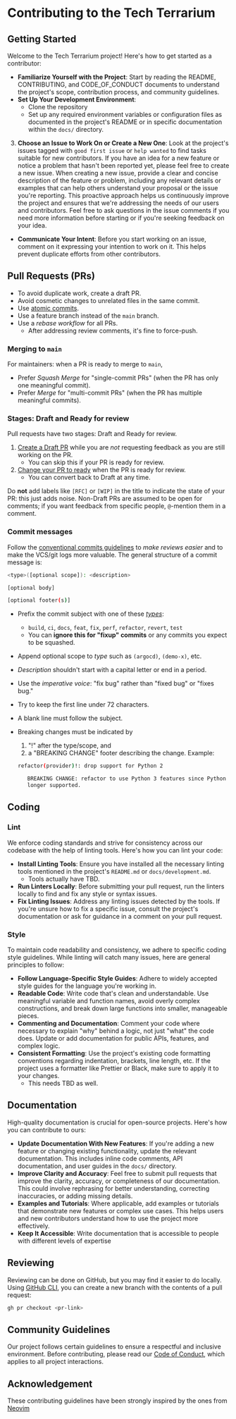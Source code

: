 # Contributing to the Tech Terrarium

## Getting Started

Welcome to the Tech Terrarium project! Here's how to get started as a
contributor:

- **Familiarize Yourself with the Project**: Start by reading the README,
CONTRIBUTING, and CODE_OF_CONDUCT documents to understand the project's scope,
contribution process, and community guidelines.
- **Set Up Your Development Environment**:
  - Clone the repository
  - Set up any required environment variables or configuration files as
  documented in the project's README or in specific documentation within the
  `docs/` directory.
3. **Choose an Issue to Work On or Create a New One**: Look at the project's
issues tagged with `good first issue` or `help wanted` to find tasks suitable
for new contributors. If you have an idea for a new feature or notice a problem
that hasn't been reported yet, please feel free to create a new issue. When
creating a new issue, provide a clear and concise description of the feature or
problem, including any relevant details or examples that can help others
understand your proposal or the issue you're reporting. This proactive approach
helps us continuously improve the project and ensures that we're addressing the
needs of our users and contributors. Feel free to ask questions in the issue
comments if you need more information before starting or if you're seeking
feedback on your idea.
- **Communicate Your Intent**: Before you start working on an issue, comment on
it expressing your intention to work on it. This helps prevent duplicate efforts
from other contributors.

## Pull Requests (PRs)

- To avoid duplicate work, create a draft PR.
- Avoid cosmetic changes to unrelated files in the same commit.
- Use [atomic commits](atomic-commits).
- Use a feature branch instead of the `main` branch.
- Use a _rebase workflow_ for all PRs.
  - After addressing review comments, it's fine to force-push.

### Merging to `main`

For maintainers: when a PR is ready to merge to `main`,

- Prefer _Squash Merge_ for "single-commit PRs" (when the PR has only one
meaningful commit).
- Prefer _Merge_ for "multi-commit PRs" (when the PR has multiple meaningful
commits).

### Stages: Draft and Ready for review

Pull requests have two stages: Draft and Ready for review.

1. [Create a Draft PR][pr-draft] while you are _not_ requesting feedback as you
are still working on the PR.
    - You can skip this if your PR is ready for review.
2. [Change your PR to ready][pr-ready] when the PR is ready for review.
    - You can convert back to Draft at any time.

Do __not__ add labels like `[RFC]` or `[WIP]` in the title to indicate the state
of your PR: this just adds noise. Non-Draft PRs are assumed to be open for
comments; if you want feedback from specific people, `@`-mention them in a
comment.

### Commit messages

Follow the [conventional commits guidelines][conventional-commits] to *make*
*reviews easier* and to make the VCS/git logs more valuable. The general
structure of a commit message is:

```sh
<type>([optional scope]): <description>

[optional body]

[optional footer(s)]
```

- Prefix the commit subject with one of these
[_types_](https://github.com/commitizen/conventional-commit-types/blob/master/index.json):
  - `build`, `ci`, `docs`, `feat`, `fix`, `perf`, `refactor`, `revert`,
  `test`
  - You can __ignore this for "fixup" commits__ or any commits you expect to
  be squashed.
- Append optional scope to _type_ such as `(argocd)`, `(demo-x)`, etc.
- _Description_ shouldn't start with a capital letter or end in a period.
- Use the _imperative voice_: "fix bug" rather than "fixed bug" or "fixes bug."
- Try to keep the first line under 72 characters.
- A blank line must follow the subject.
- Breaking changes must be indicated by
    1. "!" after the type/scope, and
    2. a "BREAKING CHANGE" footer describing the change. Example:

    ```sh
    refactor(provider)!: drop support for Python 2

       BREAKING CHANGE: refactor to use Python 3 features since Python 2 is no
       longer supported.
    ```

## Coding

### Lint

We enforce coding standards and strive for consistency across our codebase with
the help of linting tools. Here's how you can lint your code:

- **Install Linting Tools**: Ensure you have installed all the necessary linting
tools mentioned in the project's `README.md` or `docs/development.md`.
  - Tools actually have TBD.
- **Run Linters Locally**: Before submitting your pull request, run the linters
locally to find and fix any style or syntax issues.
- **Fix Linting Issues**: Address any linting issues detected by the tools. If
you're unsure how to fix a specific issue, consult the project's documentation
or ask for guidance in a comment on your pull request.

### Style

To maintain code readability and consistency, we adhere to specific coding style
guidelines. While linting will catch many issues, here are general principles to
follow:

- **Follow Language-Specific Style Guides**: Adhere to widely accepted style
guides for the language you're working in.
- **Readable Code**: Write code that's clean and understandable. Use meaningful
variable and function names, avoid overly complex constructions, and break down
large functions into smaller, manageable pieces.
- **Commenting and Documentation**: Comment your code where necessary to explain
"why" behind a logic, not just "what" the code does. Update or add documentation
for public APIs, features, and complex logic.
- **Consistent Formatting**: Use the project's existing code formatting
conventions regarding indentation, brackets, line length, etc. If the project
uses a formatter like Prettier or Black, make sure to apply it to your changes.
  - This needs TBD as well.

## Documentation

High-quality documentation is crucial for open-source projects. Here's how you
can contribute to ours:

- **Update Documentation With New Features**: If you're adding a new feature or
changing existing functionality, update the relevant documentation. This
includes inline code comments, API documentation, and user guides in the `docs/`
directory.
- **Improve Clarity and Accuracy**: Feel free to submit pull requests that
improve the clarity, accuracy, or completeness of our documentation. This could
involve rephrasing for better understanding, correcting inaccuracies, or adding
missing details.
- **Examples and Tutorials**: Where applicable, add examples or tutorials that
demonstrate new features or complex use cases. This helps users and new
contributors understand how to use the project more effectively.
- **Keep It Accessible**: Write documentation that is accessible to people with
different levels of expertise

## Reviewing

Reviewing can be done on GitHub, but you may find it easier to do locally. Using
[GitHub CLI][gh], you can create a new branch with the contents of a pull
request:

```bash
gh pr checkout <pr-link>
```

## Community Guidelines

Our project follows certain guidelines to ensure a respectful and inclusive
environment. Before contributing, please read our [Code of
Conduct](CODE_OF_CONDUCT.md), which applies to all project interactions.

## Acknowledgement

These contributing guidelines have been strongly inspired by the ones from
[Neovim](neovim)

[atomic-commits]: https://en.wikipedia.org/wiki/Atomic_commit
[pr-draft]:
https://docs.github.com/en/pull-requests/collaborating-with-pull-requests/proposing-changes-to-your-work-with-pull-requests/creating-a-pull-request
[pr-ready]:
https://docs.github.com/en/github/collaborating-with-pull-requests/proposing-changes-to-your-work-with-pull-requests/changing-the-stage-of-a-pull-request
[conventional-commits]: https://www.conventionalcommits.org
[gh]: https://cli.github.com/
[neovim]: https://github.com/neovim/neovim

